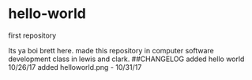 # hello-world
first repository


Its ya boi brett here. made this repository in computer software development class in lewis and clark.
##CHANGELOG
added hello world 10/26/17
added helloworld.png - 10/31/17
